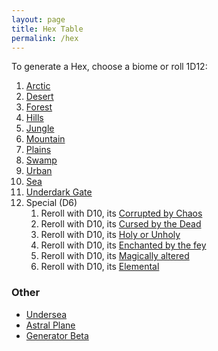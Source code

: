 ```yaml
---
layout: page
title: Hex Table
permalink: /hex
---
```


To generate a Hex, choose a biome or roll 1D12:

1. [Arctic](/list/arctic)
1. [Desert](/list/desert)
1. [Forest](/list/forest)
1. [Hills](/list/hills)
1. [Jungle](/list/jungle)
1. [Mountain](/list/mountain)
1. [Plains](/list/plains)
1. [Swamp](/list/swamp)
1. [Urban](/list/urban)
1. [Sea](/list/sea)
1. [Underdark Gate](/list/underdark)
1. Special (D6)
    1. Reroll with D10, its [Corrupted by Chaos](/list/chaos)
    1. Reroll with D10, its [Cursed by the Dead](/list/cursed)
    1. Reroll with D10, its [Holy or Unholy](/list/holy)
    1. Reroll with D10, its [Enchanted by the fey](/list/enchanted)
    1. Reroll with D10, its [Magically altered](/list/magical)
    1. Reroll with D10, its [Elemental](/list/elemental)

### Other
- [Undersea](/list/undersea)
- [Astral Plane](/list/astral)
- [Generator Beta](/pages/fantasylandgenerator)
